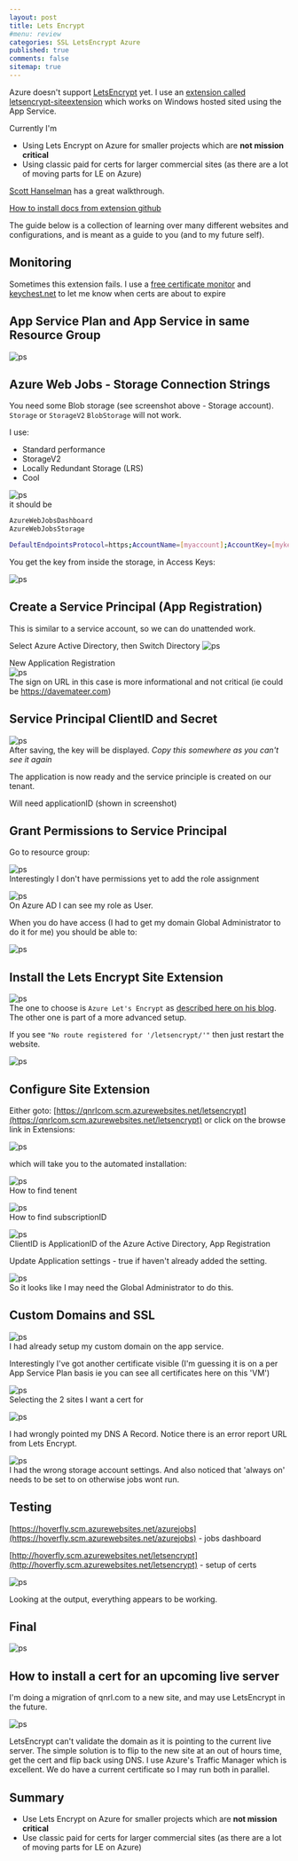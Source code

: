 ```yaml
---
layout: post
title: Lets Encrypt 
#menu: review
categories: SSL LetsEncrypt Azure
published: true 
comments: false
sitemap: true
---
```

Azure doesn't support [LetsEncrypt](https://letsencrypt.org/) yet. I use an [extension called letsencrypt-siteextension](https://github.com/sjkp/letsencrypt-siteextension) which works on Windows hosted sited using the App Service. 

Currently I'm
- Using Lets Encrypt on Azure for smaller projects which are **not mission critical**
- Using classic paid for certs for larger commercial sites (as there are a lot of moving parts for LE on Azure) 

[Scott Hanselman](https://www.hanselman.com/blog/SecuringAnAzureAppServiceWebsiteUnderSSLInMinutesWithLetsEncrypt.aspx) has a great walkthrough.  

[How to install docs from extension github](https://github.com/sjkp/letsencrypt-siteextension/wiki/How-to-install)    

The guide below is a collection of learning over many different websites and configurations, and is meant as a guide to you (and to my future self). 

## Monitoring
Sometimes this extension fails. I use a [free certificate monitor](https://certificate.tools/expiry-notification) and [keychest.net](https://keychest.net) to let me know when certs are about to expire

## App Service Plan and App Service in same Resource Group 
![ps](/assets/2019-03-01/1.png)  

## Azure Web Jobs - Storage Connection Strings
You need some Blob storage (see screenshot above - Storage account). `Storage` or `StorageV2` `BlobStorage` will not work.  

I use:
- Standard performance
- StorageV2
- Locally Redundant Storage (LRS)
- Cool

![ps](/assets/2019-03-01/2.png)  
it should be

```bash
AzureWebJobsDashboard
AzureWebJobsStorage

DefaultEndpointsProtocol=https;AccountName=[myaccount];AccountKey=[mykey];
```
You get the key from inside the storage, in Access Keys:

![ps](/assets/2019-03-01/3.png)  

## Create a Service Principal (App Registration)
This is similar to a service account, so we can do unattended work.

Select Azure Active Directory, then Switch Directory
![ps](/assets/2019-03-01/4.png)  


New Application Registration  
![ps](/assets/2019-03-01/5.png)  
The sign on URL in this case is more informational and not critical (ie could be https://davemateer.com)

## Service Principal ClientID and Secret

![ps](/assets/2019-03-01/6.png)  
After saving, the key will be displayed. *Copy this somewhere as you can't see it again*  

The application is now ready and the service principle is created on our tenant.

Will need applicationID (shown in screenshot)


## Grant Permissions to Service Principal
Go to resource group:  

![ps](/assets/2019-03-01/7.png)  
Interestingly I don't have permissions yet to add the role assignment


![ps](/assets/2019-03-01/8.png)  
On Azure AD I can see my role as User.

When you do have access (I had to get my domain Global Administrator to do it for me) you should be able to:  

![ps](/assets/2019-03-01/10.png)  


## Install the Lets Encrypt Site Extension  

![ps](/assets/2019-03-01/11.png)  
The one to choose is `Azure Let's Encrypt` as [described here on his blog](https://wp.sjkp.dk/lets-encrypt-on-azure-web-apps-using-a-function-app-for-automated-renewal/). The other one is part of a more advanced setup.  

If you see `"No route registered for '/letsencrypt/'"` then just restart the website.  


![ps](/assets/2019-03-01/12.png)  
## Configure Site Extension

Either goto: [https://qnrlcom.scm.azurewebsites.net/letsencrypt](https://qnrlcom.scm.azurewebsites.net/letsencrypt) or click on the browse link in Extensions:

![ps](/assets/2019-03-01/13.png)  
 
 which will take you to the automated installation:  



![ps](/assets/2019-03-01/14.png)  
How to find tenent  

![ps](/assets/2019-03-01/15.png)  
How to find subscriptionID

![ps](/assets/2019-03-01/16.png)  
ClientID is ApplicationID of the Azure Active Directory, App Registration


Update Application settings - true if haven't already added the setting.

![ps](/assets/2019-03-01/18.png)  
So it looks like I may need the Global Administrator to do this.

## Custom Domains and SSL
![ps](/assets/2019-03-01/19.png)  
I had already setup my custom domain on the app service.  


Interestingly I've got another certificate visible (I'm guessing it is on a per App Service Plan basis ie you can see all certificates here on this 'VM') 

![ps](/assets/2019-03-01/20.png)  
Selecting the 2 sites I want a cert for

![ps](/assets/2019-03-01/21.png)  

I had wrongly pointed my DNS A Record. Notice there is an error report URL from Lets Encrypt.

![ps](/assets/2019-03-01/23.png)  
I had the wrong storage account settings. And also noticed that 'always on' needs to be set to on otherwise jobs wont run.

## Testing
[https://hoverfly.scm.azurewebsites.net/azurejobs](https://hoverfly.scm.azurewebsites.net/azurejobs)  - jobs dashboard

[http://hoverfly.scm.azurewebsites.net/letsencrypt](http://hoverfly.scm.azurewebsites.net/letsencrypt)  - setup of certs

![ps](/assets/2019-03-01/9.png)  

Looking at the output, everything appears to be working.

## Final
![ps](/assets/2019-03-01/24.png)  

## How to install a cert for an upcoming live server
I'm doing a migration of qnrl.com to a new site, and may use LetsEncrypt in the future.

![ps](/assets/2019-03-01/25.png)  

LetsEncrypt can't validate the domain as it is pointing to the current live server. The simple solution is to flip to the new site at an out of hours time, get the cert and flip back using DNS. I use Azure's Traffic Manager which is excellent. We do have a current certificate so I may run both in parallel.

## Summary
- Use Lets Encrypt on Azure for smaller projects which are **not mission critical**
- Use classic paid for certs for larger commercial sites (as there are a lot of moving parts for LE on Azure) 



